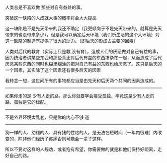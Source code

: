 人类总是不喜欢做 那些对自有益处的事。

突破这一缺陷的人成就大事的概率将会大大提高

  

这一缺陷是不是先天带来的我还不确定（我更倾向于不是先天带来的，就算是先天带来的也没带来多少），但是我可以确定后天环境（我们所生活的这个大环境）对这一缺陷的制造有提供了很大的助力。（即后天的形成占主要的因素）

人类对后代的教育（实际上只是教,没有育），造成人们的厌恶做对自己有益的事，因为统治者讲某些东西和那些真正对后代有益的东西掺杂在一起，从而造成了后代厌恶某些东西的同时也糊里糊涂的把对自己有益的东西也给厌恶了。这只是后天的一个因素，其实除了这个因素还有很多后天的因素

  
我转念一想，这世间所有的事物都应当是由先天和后天两个共同的因素造成的。
___
如果你走的是 少有人走的路，那么你就要学会接受孤独，毕竟这是少有人走的路，孤独是它的标配。
___
不是外界环境太乱套，只是你的内心不够 道
___
狗一样的人、幼稚的人、具有猪的性格的人，是无法在短时间（一年内很难）内改变的，除非他们经历了疼痛否则可能会一辈子这样。

  

所以不要对这样的人规劝，或者抱有希望，你需要做的就是和他们保持好距离，走好自己的路。